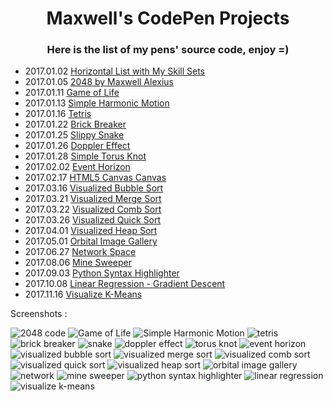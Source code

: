 <h1 align="center">Maxwell's CodePen Projects</h1>

<h3 align="center">Here is the list of my pens' source code, enjoy =)</h3>

- 2017.01.02 <a href="http://codepen.io/maxwell_alexius/pen/jyNvYB">Horizontal List with My Skill Sets</a>
- 2017.01.05 <a href="http://codepen.io/maxwell_alexius/pen/BpaKKp">2048 by Maxwell Alexius</a>
- 2017.01.11 <a href="http://codepen.io/maxwell_alexius/pen/KaVENm">Game of Life</a>
- 2017.01.13 <a href="http://codepen.io/maxwell_alexius/pen/GrqKZQ">Simple Harmonic Motion</a>
- 2017.01.16 <a href="http://codepen.io/maxwell_alexius/pen/oBzppK">Tetris</a>
- 2017.01.22 <a href="http://codepen.io/maxwell_alexius/pen/PWmJmw">Brick Breaker</a>
- 2017.01.25 <a href="http://codepen.io/maxwell_alexius/pen/ZLJabv">Slippy Snake</a>
- 2017.01.26 <a href="http://codepen.io/maxwell_alexius/pen/VPzVqL">Doppler Effect</a>
- 2017.01.28 <a href="http://codepen.io/maxwell_alexius/pen/RKjRMz">Simple Torus Knot</a>
- 2017.02.02 <a href="http://codepen.io/maxwell_alexius/pen/MJVrqv">Event Horizon</a>
- 2017.02.17 <a href="http://codepen.io/maxwell_alexius/pen/WRYWNp">HTML5 Canvas Canvas</a>
- 2017.03.16 <a href="http://codepen.io/maxwell_alexius/pen/WpXejG">Visualized Bubble Sort</a>
- 2017.03.21 <a href="http://codepen.io/maxwell_alexius/pen/peLbRR">Visualized Merge Sort</a>
- 2017.03.22 <a href="http://codepen.io/maxwell_alexius/pen/zZWbNE">Visualized Comb Sort</a>
- 2017.03.26 <a href="http://codepen.io/maxwell_alexius/pen/peVrMx">Visualized Quick Sort</a>
- 2017.04.01 <a href="http://codepen.io/maxwell_alexius/pen/jBXpRK">Visualized Heap Sort</a>
- 2017.05.01 <a href="https://codepen.io/maxwell_alexius/pen/qmmKOj">Orbital Image Gallery</a>
- 2017.06.27 <a href="https://codepen.io/maxwell_alexius/pen/prRvvO">Network Space</a>
- 2017.08.06 <a href="https://codepen.io/maxwell_alexius/pen/VzPYYa">Mine Sweeper</a>
- 2017.09.03 <a href="https://codepen.io/maxwell_alexius/pen/oeVxod">Python Syntax Highlighter</a>
- 2017.10.08 <a href="https://codepen.io/maxwell_alexius/full/EwEVXj/">Linear Regression - Gradient Descent</a>
- 2017.11.16 <a href="https://codepen.io/maxwell_alexius/full/vWeeLQ/">Visualize K-Means</a>

Screenshots :

<img src="img/2048_by_Maxwell_Alexius.png" alt="2048 code" />
<img src="img/Game_of_Life.png" alt="Game of Life" />
<img src="img/Simple_Harmonic_Motion.png" alt="Simple Harmonic Motion" />
<img src="img/Tetris.png" alt="tetris" />
<img src="img/Brick_Breaker.png" alt="brick breaker" />
<img src="img/Snake.png" alt="snake" />
<img src="img/Doppler_Effect.png" alt="doppler effect" />
<img src="img/Simple_Torus_Knot.png" alt="torus knot" />
<img src="img/Event_Horizon.png" alt="event horizon" />
<img src="img/Visualized_Bubble_Sort.png" alt="visualized bubble sort" />
<img src="img/Visualized_Merge_Sort.png" alt="visualized merge sort" />
<img src="img/Visualized_Comb_Sort.png" alt="visualized comb sort" />
<img src="img/Visualized_Quick_Sort.png" alt="visualized quick sort" />
<img src="img/Visualized_Heap_Sort.png" alt="visualized heap sort" />
<img src="img/Orbital_Image_Gallery.png" alt="orbital image gallery" />
<img src="img/Network.png" alt="network" />
<img src="img/Mine_Sweeper.png" alt="mine sweeper" />
<img src="img/Python_Syntax_Highlighter.png" alt="python syntax highlighter" />
<img src="img/Linear_Regression.png" alt="linear regression" />
<img src="img/Visualize_K-Means.png" alt="visualize k-means" />
